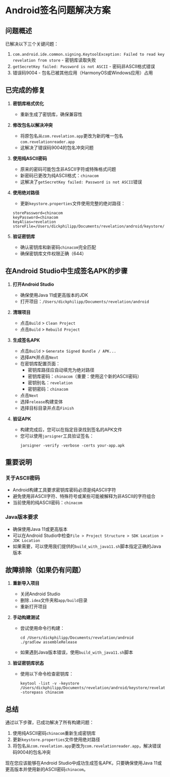 # Android签名问题解决方案

## 问题概述
已解决以下三个关键问题：
1. `com.android.ide.common.signing.KeytoolException: Failed to read key revelation from store` - 密钥库读取失败
2. `getSecretKey failed: Password is not ASCII` - 密码非ASCII格式错误
3. 错误码9004 - 包名已被其他应用（HarmonyOS或Windows应用）占用

## 已完成的修复

1. **密钥库格式优化**
   - 重新生成了密钥库，确保兼容性

2. **修改包名以解决冲突**
   - 将原包名从`com.revelation.app`更改为新的唯一包名`com.revelationreader.app`
   - 这解决了错误码9004的包名冲突问题

2. **使用纯ASCII密码**
   - 原来的密码可能包含非ASCII字符或特殊格式问题
   - 新密码已更改为纯ASCII格式：`chinacom`
   - 这解决了`getSecretKey failed: Password is not ASCII`错误

3. **使用绝对路径**
   - 更新`keystore.properties`文件使用完整的绝对路径：
   ```
   storePassword=chinacom
   keyPassword=chinacom
   keyAlias=revelation
   storeFile=/Users/dickphilipp/Documents/revelation/android/keystore/revelation.keystore
   ```

4. **验证密钥库**
   - 确认密钥库和新密码`chinacom`完全匹配
   - 确保密钥库文件权限正确（644）

## 在Android Studio中生成签名APK的步骤

1. **打开Android Studio**
   - 确保使用Java 11或更高版本的JDK
   - 打开项目：`/Users/dickphilipp/Documents/revelation/android`

2. **清理项目**
   - 点击`Build` > `Clean Project`
   - 点击`Build` > `Rebuild Project`

3. **生成签名APK**
   - 点击`Build` > `Generate Signed Bundle / APK...`
   - 选择`APK`并点击`Next`
   - 在密钥库配置页面：
     - 密钥库路径应自动填充为绝对路径
     - 密钥库密码：`chinacom`（重要：使用这个新的ASCII密码）
     - 密钥别名：`revelation`
     - 密钥密码：`chinacom`
   - 点击`Next`
   - 选择`release`构建变体
   - 选择目标目录并点击`Finish`

4. **验证APK**
   - 构建完成后，您可以在指定目录找到签名的APK文件
   - 您可以使用`jarsigner`工具验证签名：
     ```
     jarsigner -verify -verbose -certs your-app.apk
     ```

## 重要说明

### 关于ASCII密码
- Android构建工具要求密钥库密码必须是纯ASCII字符
- 避免使用非ASCII字符、特殊符号或某些可能被解释为非ASCII的字符组合
- 当前使用的纯ASCII密码：`chinacom`

### Java版本要求
- 确保使用Java 11或更高版本
- 可以在Android Studio中检查`File > Project Structure > SDK Location > JDK Location`
- 如果需要，可以使用我们提供的`build_with_java11.sh`脚本指定正确的Java版本

## 故障排除（如果仍有问题）

1. **重新导入项目**
   - 关闭Android Studio
   - 删除`.idea`文件夹和`app/build`目录
   - 重新打开项目

2. **手动构建测试**
   - 尝试使用命令行构建：
     ```
     cd /Users/dickphilipp/Documents/revelation/android
     ./gradlew assembleRelease
     ```
   - 如果遇到Java版本错误，使用`build_with_java11.sh`脚本

3. **验证密钥库状态**
   - 使用以下命令检查密钥库：
     ```
     keytool -list -v -keystore /Users/dickphilipp/Documents/revelation/android/keystore/revelation.keystore -storepass chinacom
     ```

## 总结
通过以下步骤，已成功解决了所有构建问题：
1. 使用纯ASCII密码`chinacom`重新生成密钥库
2. 更新`keystore.properties`文件使用绝对路径
3. 将包名从`com.revelation.app`更改为`com.revelationreader.app`，解决错误码9004的包名冲突

现在您应该能够在Android Studio中成功生成签名APK，只要确保使用Java 11或更高版本并使用新的ASCII密码`chinacom`。